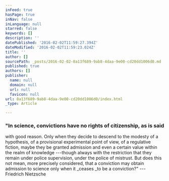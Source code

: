 ```yaml
---
inFeed: true
hasPage: true
inNav: false
inLanguage: null
starred: false
keywords: []
description: ''
datePublished: '2016-02-02T11:59:27.394Z'
dateModified: '2016-02-02T11:59:23.024Z'
title: ''
author: []
sourcePath: _posts/2016-02-02-8a13f689-9ab8-4daa-9e00-cd20dd1006d0.md
published: true
authors: []
publisher:
  name: null
  domain: null
  url: null
  favicon: null
url: 8a13f689-9ab8-4daa-9e00-cd20dd1006d0/index.html
_type: Article

---
```

### "In science, convictions have no rights of citizenship, as is said 
with good reason. Only when they decide to descend to the modesty of a 
hypothesis, of a provisional experimental point of view, of a regulative
fiction, maybe they be granted admission and even a certain value 
within the realm of knowledge ---though always with the restriction that 
they remain under police supervision, under the police of mistrust. But 
does this not mean, more precisely considered, that a conviction may 
obtain admission to science only when it _ceases _to be a conviction?" --- Friedrich Nietzsche